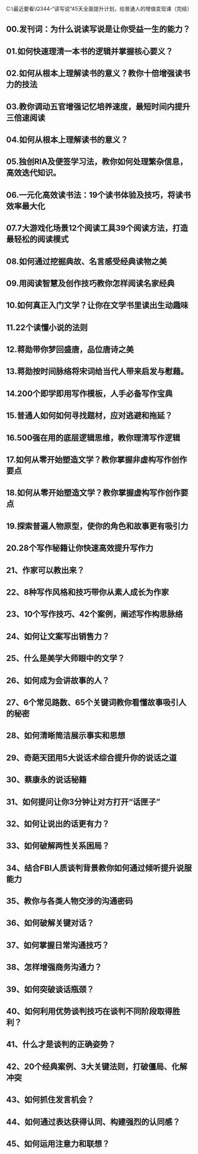 C:\最近要看\Q344-“读写说”45天全面提升计划，给普通人的增值变现课（完结）

## 00.发刊词：为什么说读写说是让你受益一生的能力？
## 01.如何快速理清一本书的逻辑并掌握核心要义？
## 02.如何从根本上理解读书的意义？教你十倍增强读书力的技法
## 03.教你调动五官增强记忆培养速度，最短时间内提升三倍速阅读
## 04.如何从根本上理解读书的意义？
## 05.独创RIA及便签学习法，教你如何处理繁杂信息，高效迭代知识。
## 06.一元化高效读书法：19个读书体验及技巧，将读书效率最大化
## 07.7大游戏化场景12个阅读工具39个阅读方法，打造最轻松的阅读模式
## 08.如何通过挖掘典故、名言感受经典读物之美
## 09.用阅读智慧及创作技巧教你怎样阅读名家经典
## 10.如何真正入门文学？让你在文学书里读出生动趣味
## 11.22个读懂小说的法则
## 12.蒋勋带你梦回盛唐，品位唐诗之美
## 13.蒋勋按时间脉络将宋词给当代人带来启发与慰藉。
## 14.200个即学即用写作模板，人手必备写作宝典
## 15.普通人如何如何寻找题材，应对逃避和拖延？
## 16.500强在用的底层逻辑思维，教你理清写作逻辑
## 17.如何从零开始塑造文学？教你掌握非虚构写作创作要点
## 18.如何从零开始塑造文学？教你掌握虚构写作创作要点
## 19.探索普遍人物原型，使你的角色和故事更有吸引力
## 20.28个写作秘籍让你快速高效提升写作力
## 21、作家可以教出来？
## 22、8种写作风格和技巧带你从素人成长为作家
## 23、10个写作技巧、42个案例，阐述写作构思脉络
## 24、如何让文案写出销售力？
## 25、什么是美学大师眼中的文学？
## 26、如何成为会讲故事的人？
## 27、6个常见路数、65个关键词教你看懂故事吸引人的秘密
## 28、如何清晰简洁展示事实和思想
## 29、奇葩天团用5大说话术综合提升你的说话之道
## 30、蔡康永的说话秘籍
## 31、如何提问让你3分钟让对方打开“话匣子”
## 32、如何让说出的话更有力？
## 33、如何破解两性关系困局？
## 34、结合FBI人质谈判背景教你如何通过倾听提升说服能力
## 35、教你与各类人物交涉的沟通密码
## 36、如何破解关键对话？
## 37、如何掌握日常沟通技巧？
## 38、怎样增强商务沟通力？
## 39、如何突破谈话瓶颈？
## 40、如何利用优势谈判技巧在谈判不同阶段取得胜利？
## 41、什么才是谈判的正确姿势？
## 42、20个经典案例、3大关键法则，打破僵局、化解冲突
## 43、如何抓住发言机会？
## 44、如何通过表达获得认同、构建强烈的认同感？
## 45、如何运用注意力和联想？


